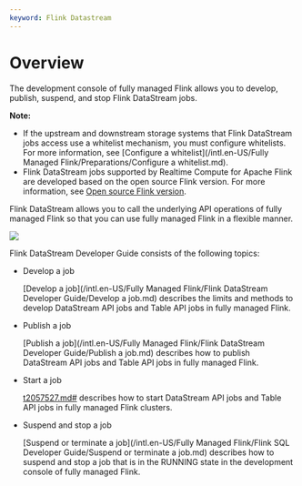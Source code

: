 ```yaml
---
keyword: Flink Datastream
---
```


# Overview

The development console of fully managed Flink allows you to develop, publish, suspend, and stop Flink DataStream jobs.

**Note:**

-   If the upstream and downstream storage systems that Flink DataStream jobs access use a whitelist mechanism, you must configure whitelists. For more information, see [Configure a whitelist](/intl.en-US/Fully Managed Flink/Preparations/Configure a whitelist.md).
-   Flink DataStream jobs supported by Realtime Compute for Apache Flink are developed based on the open source Flink version. For more information, see [Open source Flink version](https://github.com/apache/flink/tree/blink).

Flink DataStream allows you to call the underlying API operations of fully managed Flink so that you can use fully managed Flink in a flexible manner.

![](https://static-aliyun-doc.oss-accelerate.aliyuncs.com/assets/img/en-US/6265749951/p65080.png)

Flink DataStream Developer Guide consists of the following topics:

-   Develop a job

    [Develop a job](/intl.en-US/Fully Managed Flink/Flink DataStream Developer Guide/Develop a job.md) describes the limits and methods to develop DataStream API jobs and Table API jobs in fully managed Flink.

-   Publish a job

    [Publish a job](/intl.en-US/Fully Managed Flink/Flink DataStream Developer Guide/Publish a job.md) describes how to publish DataStream API jobs and Table API jobs in fully managed Flink.

-   Start a job

    [t2057527.md\#]() describes how to start DataStream API jobs and Table API jobs in fully managed Flink clusters.

-   Suspend and stop a job

    [Suspend or terminate a job](/intl.en-US/Fully Managed Flink/Flink SQL Developer Guide/Suspend or terminate a job.md) describes how to suspend and stop a job that is in the RUNNING state in the development console of fully managed Flink.


